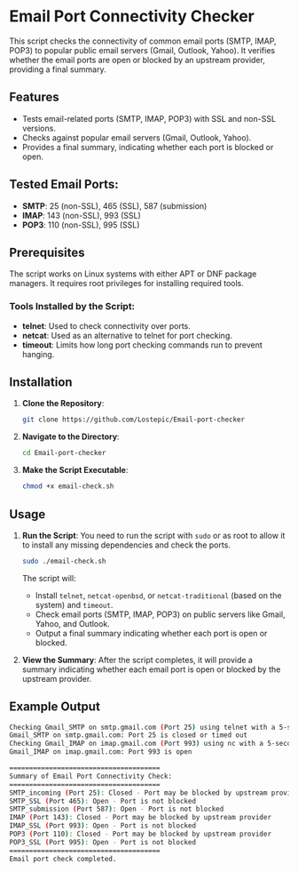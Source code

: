 # Email Port Connectivity Checker

This script checks the connectivity of common email ports (SMTP, IMAP, POP3) to popular public email servers (Gmail, Outlook, Yahoo). It verifies whether the email ports are open or blocked by an upstream provider, providing a final summary.

## Features
- Tests email-related ports (SMTP, IMAP, POP3) with SSL and non-SSL versions.
- Checks against popular email servers (Gmail, Outlook, Yahoo).
- Provides a final summary, indicating whether each port is blocked or open.

## Tested Email Ports:
- **SMTP**: 25 (non-SSL), 465 (SSL), 587 (submission)
- **IMAP**: 143 (non-SSL), 993 (SSL)
- **POP3**: 110 (non-SSL), 995 (SSL)

## Prerequisites
The script works on Linux systems with either APT or DNF package managers. It requires root privileges for installing required tools.

### Tools Installed by the Script:
- **telnet**: Used to check connectivity over ports.
- **netcat**: Used as an alternative to telnet for port checking.
- **timeout**: Limits how long port checking commands run to prevent hanging.

## Installation

1. **Clone the Repository**:
    ```bash
    git clone https://github.com/Lostepic/Email-port-checker
    ```
   
2. **Navigate to the Directory**:
    ```bash
    cd Email-port-checker
    ```

3. **Make the Script Executable**:
    ```bash
    chmod +x email-check.sh
    ```

## Usage

1. **Run the Script**:
    You need to run the script with `sudo` or as root to allow it to install any missing dependencies and check the ports.
    ```bash
    sudo ./email-check.sh
    ```

    The script will:
    - Install `telnet`, `netcat-openbsd`, or `netcat-traditional` (based on the system) and `timeout`.
    - Check email ports (SMTP, IMAP, POP3) on public servers like Gmail, Yahoo, and Outlook.
    - Output a final summary indicating whether each port is open or blocked.

2. **View the Summary**:
    After the script completes, it will provide a summary indicating whether each email port is open or blocked by the upstream provider.

## Example Output

```bash
Checking Gmail_SMTP on smtp.gmail.com (Port 25) using telnet with a 5-second timeout...
Gmail_SMTP on smtp.gmail.com: Port 25 is closed or timed out
Checking Gmail_IMAP on imap.gmail.com (Port 993) using nc with a 5-second timeout...
Gmail_IMAP on imap.gmail.com: Port 993 is open

======================================
Summary of Email Port Connectivity Check:
======================================
SMTP_incoming (Port 25): Closed - Port may be blocked by upstream provider
SMTP_SSL (Port 465): Open - Port is not blocked
SMTP_submission (Port 587): Open - Port is not blocked
IMAP (Port 143): Closed - Port may be blocked by upstream provider
IMAP_SSL (Port 993): Open - Port is not blocked
POP3 (Port 110): Closed - Port may be blocked by upstream provider
POP3_SSL (Port 995): Open - Port is not blocked
======================================
Email port check completed.
```
